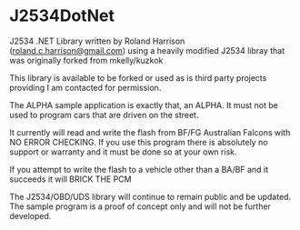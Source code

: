 # J2534DotNet
J2534 .NET Library written by Roland Harrison (roland.c.harrison@gmail.com) using a heavily modified J2534 libray
that was originally forked from mkelly/kuzkok

This library is available to be forked or used as is third party projects providing I am contacted for permission.

The ALPHA sample application is exactly that, an ALPHA. It must not be used to program cars that are driven on the street. 

It currently will read and write the flash from BF/FG Australian Falcons with NO ERROR CHECKING. 
If you use this program there is absolutely no support or warranty and it must be done so at your own risk.

If you attempt to write the flash to a vehicle other than a BA/BF and it succeeds it will BRICK THE PCM

The J2534/OBD/UDS library will continue to remain public and be updated. 
The sample program is a proof of concept only and will not be further developed.
